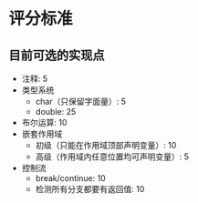 # 评分标准

## 目前可选的实现点

- 注释: 5
- 类型系统
  - char（只保留字面量）: 5
  - double: 25
- 布尔运算: 10
- 嵌套作用域
  - 初级（只能在作用域顶部声明变量）: 10
  - 高级（作用域内任意位置均可声明变量）: 5
- 控制流
  - break/continue: 10
  - 检测所有分支都要有返回值: 10
